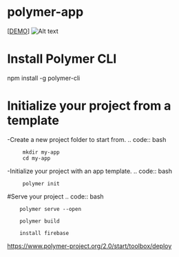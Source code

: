 # polymer-app
[[DEMO](https://titan-4ae3c.firebaseapp.com/)]
![Alt text](https://scontent.fsgn2-3.fna.fbcdn.net/v/t31.0-8/27023521_1194077274059310_1838756738411438652_o.jpg?oh=dd8b64214d962a8a260d33963275c7b0&oe=5B219D18 "Title")

# Install Polymer CLI
npm install -g polymer-cli
# Initialize your project from a template
-Create a new project folder to start from.
.. code:: bash

		 mkdir my-app
		 cd my-app

-Initialize your project with an app template.
.. code:: bash

		 polymer init

 #Serve your project
.. code:: bash

		polymer serve --open

		polymer build

		install firebase
https://www.polymer-project.org/2.0/start/toolbox/deploy
